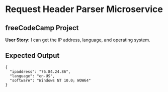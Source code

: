 # Request Header Parser Microservice #
## freeCodeCamp Project ##

**User Story:** I can get the IP address, language, and operating system.

## Expected Output ##

``` 
{
  "ipaddress": "76.84.24.86",
  "language": "en-US",
  "software": "Windows NT 10.0; WOW64"
} 
```